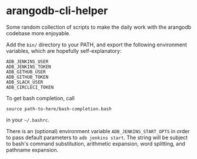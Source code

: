 # arangodb-cli-helper
Some random collection of scripts to make the daily work with the arangodb codebase more enjoyable.

Add the `bin/` directory to your PATH, and export the following environment
variables, which are hopefully self-explanatory:

```
ADB_JENKINS_USER
ADB_JENKINS_TOKEN
ADB_GITHUB_USER
ADB_GITHUB_TOKEN
ADB_SLACK_USER
ADB_CIRCLECI_TOKEN
```

To get bash completion, call

```
source path-to-here/bash-completion.bash
```

in your `~/.bashrc`.

There is an (optional) environment variable `ADB_JENKINS_START_OPTS` in order to
pass default parameters to `adb jenkins start`. The string will be subject to
bash's command substitution, arithmetic expansion, word splitting, and pathname
expansion.
